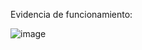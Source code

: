Evidencia de funcionamiento: 

![image](https://github.com/user-attachments/assets/be3cc351-5808-4e57-8fd0-3aa7dac1d141)
